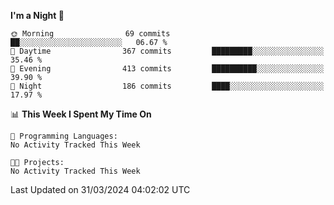 <!--START_SECTION:waka-->
**I'm a Night 🦉** 

```text
🌞 Morning                69 commits          ██░░░░░░░░░░░░░░░░░░░░░░░   06.67 % 
🌆 Daytime                367 commits         █████████░░░░░░░░░░░░░░░░   35.46 % 
🌃 Evening                413 commits         ██████████░░░░░░░░░░░░░░░   39.90 % 
🌙 Night                  186 commits         ████░░░░░░░░░░░░░░░░░░░░░   17.97 % 
```


📊 **This Week I Spent My Time On** 

```text
💬 Programming Languages: 
No Activity Tracked This Week

🐱‍💻 Projects: 
No Activity Tracked This Week
```


 Last Updated on 31/03/2024 04:02:02 UTC
<!--END_SECTION:waka-->
